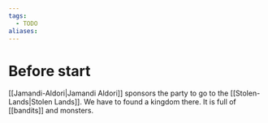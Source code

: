 ```yaml
---
tags:
  - TODO
aliases:
---
```

# Before start
[[Jamandi-Aldori|Jamandi Aldori]] sponsors the party to go to the [[Stolen-Lands|Stolen Lands]]. We have to found a kingdom there. It is full of [[bandits]] and monsters. 